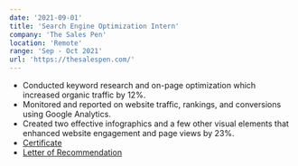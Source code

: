 ```yaml
---
date: '2021-09-01'
title: 'Search Engine Optimization Intern'
company: 'The Sales Pen'
location: 'Remote'
range: 'Sep - Oct 2021'
url: 'https://thesalespen.com/'
---
```


- Conducted keyword research and on-page optimization which increased organic traffic by 12%.
- Monitored and reported on website traffic, rankings, and conversions using Google Analytics.
- Created two effective infographics and a few other visual elements that enhanced website engagement and page views by 23%.
- [Certificate](https://drive.google.com/file/d/1Rpkp6e537DSsNXvGNwqSg8AUz5_ScEZH/view)
- [Letter of Recommendation](https://drive.google.com/file/d/1oz4DtwSnnbZWRDaNbMyHhxbndTl99arb/view)
